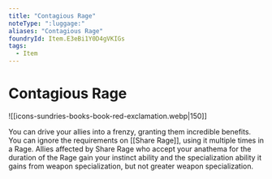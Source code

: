 ```yaml
---
title: "Contagious Rage"
noteType: ":luggage:"
aliases: "Contagious Rage"
foundryId: Item.E3eBi1Y0D4gVKIGs
tags:
  - Item
---
```


# Contagious Rage
![[icons-sundries-books-book-red-exclamation.webp|150]]

You can drive your allies into a frenzy, granting them incredible benefits. You can ignore the requirements on [[Share Rage]], using it multiple times in a Rage. Allies affected by Share Rage who accept your anathema for the duration of the Rage gain your instinct ability and the specialization ability it gains from weapon specialization, but not greater weapon specialization.
